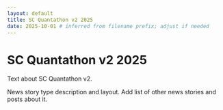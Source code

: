 ```yaml
---
layout: default
title: SC Quantathon v2 2025
date: 2025-10-01 # inferred from filename prefix; adjust if needed
---
```


<main>
  <h1>SC Quantathon v2 2025</h1>
</main>

<section>
  <p>
    Text about SC Quantathon v2.
  </p>
  <p>
    News story type description and layout. Add list of other news stories and posts about it.
  </p>
</section>
